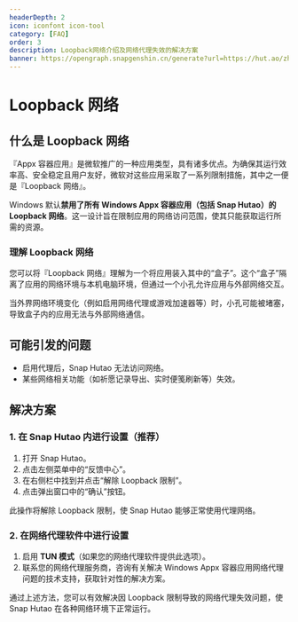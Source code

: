 ```yaml
---
headerDepth: 2
icon: iconfont icon-tool
category: [FAQ]
order: 3
description: Loopback网络介绍及网络代理失效的解决方案
banner: https://opengraph.snapgenshin.cn/generate?url=https://hut.ao/zh/advanced/loopback.html&has_description=False
---
```


# Loopback 网络

## 什么是 Loopback 网络

『Appx 容器应用』是微软推广的一种应用类型，具有诸多优点。为确保其运行效率高、安全稳定且用户友好，微软对这些应用采取了一系列限制措施，其中之一便是『Loopback 网络』。

Windows 默认**禁用了所有 Windows Appx 容器应用（包括 Snap Hutao）的 Loopback 网络**。这一设计旨在限制应用的网络访问范围，使其只能获取运行所需的资源。

### 理解 Loopback 网络

您可以将『Loopback 网络』理解为一个将应用装入其中的“盒子”。这个“盒子”隔离了应用的网络环境与本机电脑环境，但通过一个小孔允许应用与外部网络交互。

当外界网络环境变化（例如启用网络代理或游戏加速器等）时，小孔可能被堵塞，导致盒子内的应用无法与外部网络通信。

## 可能引发的问题

- 启用代理后，Snap Hutao 无法访问网络。
- 某些网络相关功能（如祈愿记录导出、实时便笺刷新等）失效。

## 解决方案

### 1. 在 Snap Hutao 内进行设置（推荐）

1. 打开 Snap Hutao。
2. 点击左侧菜单中的“反馈中心”。
3. 在右侧栏中找到并点击“解除 Loopback 限制”。
4. 点击弹出窗口中的“确认”按钮。

此操作将解除 Loopback 限制，使 Snap Hutao 能够正常使用代理网络。

### 2. 在网络代理软件中进行设置

1. 启用 **TUN 模式**（如果您的网络代理软件提供此选项）。
2. 联系您的网络代理服务商，咨询有关解决 Windows Appx 容器应用网络代理问题的技术支持，获取针对性的解决方案。

通过上述方法，您可以有效解决因 Loopback 限制导致的网络代理失效问题，使 Snap Hutao 在各种网络环境下正常运行。
